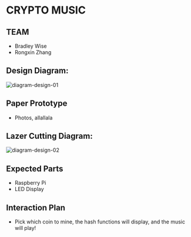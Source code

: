 # CRYPTO MUSIC 

## TEAM
- Bradley Wise
- Rongxin Zhang

## Design Diagram:
![diagram-design-01](https://user-images.githubusercontent.com/3782456/47756603-14b53500-dca3-11e8-8c82-dd2da7a47d4f.png)

## Paper Prototype
- Photos, allallala

## Lazer Cutting Diagram:
![diagram-design-02](https://user-images.githubusercontent.com/3782456/47756604-14b53500-dca3-11e8-83ca-116be34e5ff7.png)

## Expected Parts
- Raspberry Pi
- LED Display

## Interaction Plan
- Pick which coin to mine, the hash functions will display, and the music will play!
